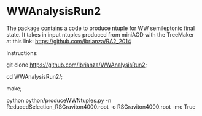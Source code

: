 # WWAnalysisRun2

The package contains a code to produce ntuple for WW semileptonic final state.
It takes in input ntuples produced from miniAOD with the TreeMaker at this link: https://github.com/lbrianza/RA2_2014


Instructions:

git clone https://github.com/lbrianza/WWAnalysisRun2;

cd WWAnalysisRun2/;

make;

python python/produceWWNtuples.py -n ReducedSelection_RSGraviton4000.root -o RSGraviton4000.root -mc True